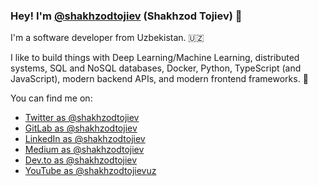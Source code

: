 ### Hey! I'm [@shakhzodtojiev](https://twitter.com/shakhzodtojiev) (Shakhzod Tojiev) 👋

I'm a software developer from Uzbekistan. 🇺🇿

I like to build things with Deep Learning/Machine Learning, distributed systems, SQL and NoSQL databases, Docker, Python, TypeScript (and JavaScript), modern backend APIs, and modern frontend frameworks. 🤖


You can find me on:

* [Twitter as @shakhzodtojiev](https://twitter.com/shakhzodtojiyev)
* [GitLab as @shakhzodtojiev](https://gitlab.com/shakhzodtojiev)
* [LinkedIn as @shakhzodtojiev](https://www.linkedin.com/in/shakhzodtojiev)
* [Medium as @shakhzodtojiev](https://medium.com/@shakhzodtojiev)
* [Dev.to as @shakhzodtojiev](https://dev.to/shakhzodtojiev)
* [YouTube as @shakhzodtojievuz](https://www.youtube.com/@shakhzodtojievuz)
